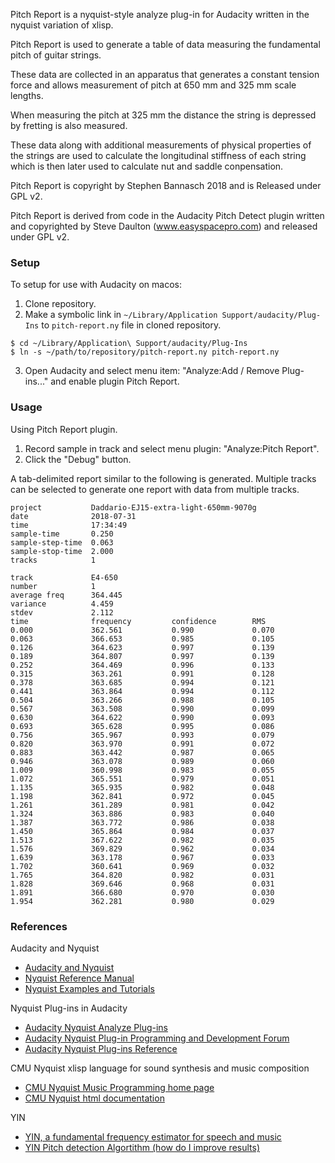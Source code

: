 Pitch Report is a nyquist-style analyze plug-in for Audacity written in the nyquist variation of xlisp.

Pitch Report is used to generate a table of data measuring the fundamental pitch of guitar strings.

These data are collected in an apparatus that generates a constant tension force and allows measurement
of pitch at 650 mm and 325 mm scale lengths.

When measuring the pitch at 325 mm the distance the string is depressed by fretting is also measured.

These data along with additional measurements of physical properties of the strings are used to calculate
the longitudinal stiffness of each string which is then later used to calculate nut and saddle conpensation.

Pitch Report is copyright by Stephen Bannasch 2018 and is Released under GPL v2.

Pitch Report is derived from code in the Audacity Pitch Detect plugin written and copyrighted by Steve Daulton (www.easyspacepro.com) and released under GPL v2.

### Setup

To setup for use with Audacity on macos:

1. Clone repository.
2. Make a symbolic link in `~/Library/Application Support/audacity/Plug-Ins` to `pitch-report.ny` file
in cloned repository.
```
$ cd ~/Library/Application\ Support/audacity/Plug-Ins
$ ln -s ~/path/to/repository/pitch-report.ny pitch-report.ny
```
3. Open Audacity and select menu item: "Analyze:Add / Remove Plug-ins..." and enable plugin Pitch Report.

### Usage

Using Pitch Report plugin.

1. Record sample in track and select menu plugin: "Analyze:Pitch Report".
2. Click the "Debug" button.

A tab-delimited report similar to the following is generated. Multiple tracks can be selected to generate
one report with data from multiple tracks.

```
project           Daddario-EJ15-extra-light-650mm-9070g
date              2018-07-31
time              17:34:49
sample-time       0.250
sample-step-time  0.063
sample-stop-time  2.000
tracks            1

track             E4-650
number            1
average freq      364.445
variance          4.459
stdev             2.112
time              frequency         confidence        RMS
0.000             362.561           0.990             0.070
0.063             366.653           0.985             0.105
0.126             364.623           0.997             0.139
0.189             364.807           0.997             0.139
0.252             364.469           0.996             0.133
0.315             363.261           0.991             0.128
0.378             363.685           0.994             0.121
0.441             363.864           0.994             0.112
0.504             363.266           0.988             0.105
0.567             363.508           0.990             0.099
0.630             364.622           0.990             0.093
0.693             365.628           0.995             0.086
0.756             365.967           0.993             0.079
0.820             363.970           0.991             0.072
0.883             363.442           0.987             0.065
0.946             363.078           0.989             0.060
1.009             360.998           0.983             0.055
1.072             365.551           0.979             0.051
1.135             365.935           0.982             0.048
1.198             362.841           0.972             0.045
1.261             361.289           0.981             0.042
1.324             363.886           0.983             0.040
1.387             363.772           0.986             0.038
1.450             365.864           0.984             0.037
1.513             367.622           0.982             0.035
1.576             369.829           0.962             0.034
1.639             363.178           0.967             0.033
1.702             360.641           0.969             0.032
1.765             364.820           0.982             0.031
1.828             369.646           0.968             0.031
1.891             366.680           0.970             0.030
1.954             362.281           0.980             0.029
```

### References

Audacity and Nyquist

- [Audacity and Nyquist](http://www.audacity-forum.de/download/edgar/nyquist/nyquist-doc/nyquist.htm)
- [Nyquist Reference Manual](http://www.audacity-forum.de/download/edgar/nyquist/nyquist-doc/manual/home.html)
- [Nyquist Examples and Tutorials](http://www.audacity-forum.de/download/edgar/nyquist/nyquist-doc/examples/examples.htm)

Nyquist Plug-ins in Audacity

- [Audacity Nyquist Analyze Plug-ins](https://wiki.audacityteam.org/wiki/Nyquist_Analyze_Plug-ins)
- [Audacity Nyquist Plug-in Programming and Development Forum](https://forum.audacityteam.org/viewforum.php?f=39)
- [Audacity Nyquist Plug-ins Reference](https://wiki.audacityteam.org/wiki/Nyquist_Plug-ins_Reference)

CMU Nyquist xlisp language for sound synthesis and music composition

- [CMU Nyquist Music Programming home page](https://www.cs.cmu.edu/~music/music.software.html)
- [CMU Nyquist html documentation](http://www.cs.cmu.edu/~rbd/doc/nyquist/index.html)

YIN

- [YIN, a fundamental frequency estimator for speech and music](http://audition.ens.fr/adc/pdf/2002_JASA_YIN.pdf)
- [YIN Pitch detection Algortithm (how do I improve results)](https://dsp.stackexchange.com/questions/17493/yin-pitch-detection-algortithm-how-do-i-improve-my-results)
